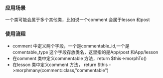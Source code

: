 ### 应用场景  
一个类可能会属于多个其他类，比如说一个comment 会属于lesson 和post 

### 使用流程
- comment 中定义两个字段，一个是commentable_id,一个是comentable_type
这个字段存放类名，这里指的是App/post 和App/lesson 
- 在comment 类中定义commentable 方法，return $this->morphTo()
- 在lesson 类中定义comment 方法，
return  $this ->morphmany(comment::class,"commentable")